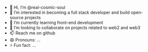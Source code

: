 - 👋 Hi, I’m @real-cosmic-soul
- 👀 I’m interested in becoming a full stack developer and build open-source projects
- 🌱 I’m currently learning front-end development
- 💞️ I’m looking to collaborate on projects related to web2 and web3
- 📫 Reach me on github
- 😄 Pronouns: ...
- ⚡ Fun fact: ...

<!---
real-cosmic-soul/real-cosmic-soul is a ✨ special ✨ repository because its `README.md` (this file) appears on your GitHub profile.
You can click the Preview link to take a look at your changes.
--->
